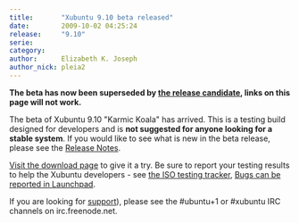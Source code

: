 ```yaml
---
title:       "Xubuntu 9.10 beta released"
date:        2009-10-02 04:25:24
release:     "9.10"
serie:       
category:    
author:      Elizabeth K. Joseph
author_nick: pleia2
---
```


**The beta has now been superseded by [the release candidate](http://www.xubuntu.org/news/karmic/rc), links on this page will not work.**

The beta of Xubuntu 9.10 "Karmic Koala" has arrived. This is a testing build designed for developers and is **not suggested for anyone looking for a stable system**. If you would like to see what is new in the beta release, please see the [Release Notes](https://wiki.ubuntu.com/Xubuntu/KarmicKoala/Beta).

[Visit the download page](http://cdimage.ubuntu.com/xubuntu/releases/9.10/beta/) to give it a try. Be sure to report your testing results to help the Xubuntu developers - see [the ISO testing tracker](http://iso.qa.ubuntu.com/qatracker/build/xubuntu/all), [Bugs can be reported in Launchpad](https://launchpad.net/ubuntu/+filebug/).

If you are looking for [support](/help)), please see the #ubuntu+1 or #xubuntu IRC channels on irc.freenode.net.
